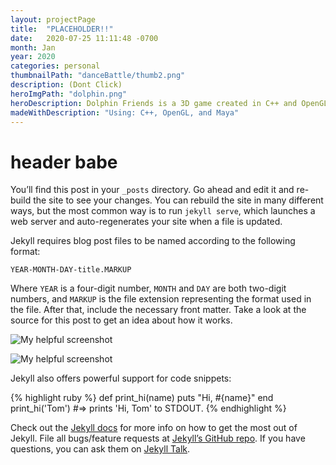 ```yaml
---
layout: projectPage
title:  "PLACEHOLDER!!"
date:   2020-07-25 11:11:48 -0700
month: Jan
year: 2020
categories: personal
thumbnailPath: "danceBattle/thumb2.png"
description: (Dont Click)
heroImgPath: "dolphin.png"
heroDescription: Dolphin Friends is a 3D game created in C++ and OpenGL for my Introduction to Graphics final project. It was my frist time using any graphics library, and was super fun to make. We made a very simple, lightweight game engine from scratch, including all of the rendering, lighting, texturing, shaders, etc.
madeWithDescription: "Using: C++, OpenGL, and Maya"
---
```

# header babe
You’ll find this post in your `_posts` directory. Go ahead and edit it and re-build the site to see your changes. You can rebuild the site in many different ways, but the most common way is to run `jekyll serve`, which launches a web server and auto-regenerates your site when a file is updated.

Jekyll requires blog post files to be named according to the following format:

`YEAR-MONTH-DAY-title.MARKUP`

Where `YEAR` is a four-digit number, `MONTH` and `DAY` are both two-digit numbers, and `MARKUP` is the file extension representing the format used in the file. After that, include the necessary front matter. Take a look at the source for this post to get an idea about how it works.

![My helpful screenshot](../../../../assets/images/projects/hero/dolphin.png)

![My helpful screenshot](https://media.giphy.com/media/XzYQigvewDKYu0O0TF/giphy-downsized-large.gif)

Jekyll also offers powerful support for code snippets:

{% highlight ruby %}
def print_hi(name)
  puts "Hi, #{name}"
end
print_hi('Tom')
#=> prints 'Hi, Tom' to STDOUT.
{% endhighlight %}

Check out the [Jekyll docs][jekyll-docs] for more info on how to get the most out of Jekyll. File all bugs/feature requests at [Jekyll’s GitHub repo][jekyll-gh]. If you have questions, you can ask them on [Jekyll Talk][jekyll-talk].

[jekyll-docs]: https://jekyllrb.com/docs/home
[jekyll-gh]:   https://github.com/jekyll/jekyll
[jekyll-talk]: https://talk.jekyllrb.com/
